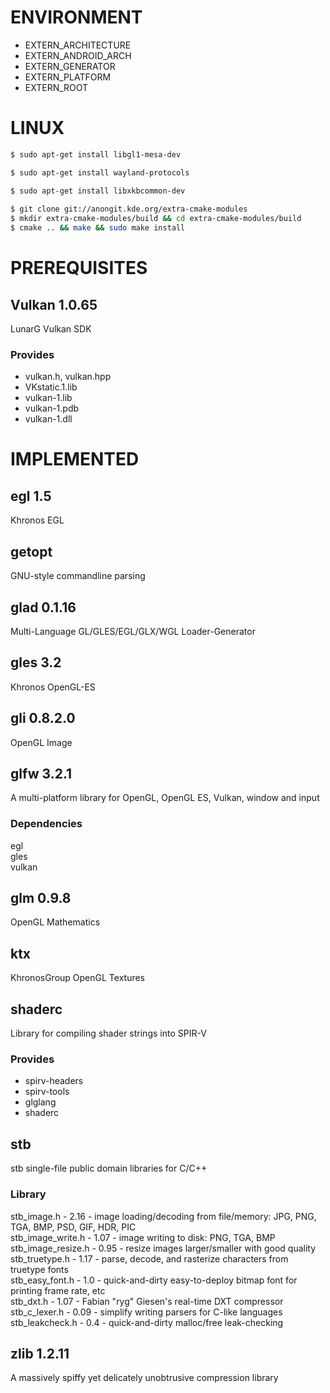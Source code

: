 # ENVIRONMENT
- EXTERN_ARCHITECTURE
- EXTERN_ANDROID_ARCH
- EXTERN_GENERATOR
- EXTERN_PLATFORM
- EXTERN_ROOT

# LINUX
```bash
$ sudo apt-get install libgl1-mesa-dev  

$ sudo apt-get install wayland-protocols  

$ sudo apt-get install libxkbcommon-dev
  
$ git clone git://anongit.kde.org/extra-cmake-modules  
$ mkdir extra-cmake-modules/build && cd extra-cmake-modules/build  
$ cmake .. && make && sudo make install  
```

# PREREQUISITES

## Vulkan 1.0.65
LunarG Vulkan SDK
### Provides
- vulkan.h,  vulkan.hpp
- VKstatic.1.lib
- vulkan-1.lib
- vulkan-1.pdb
- vulkan-1.dll

# IMPLEMENTED

## egl 1.5
Khronos EGL

## getopt
GNU-style commandline parsing  

## glad 0.1.16
Multi-Language GL/GLES/EGL/GLX/WGL Loader-Generator

## gles 3.2
Khronos OpenGL-ES

## gli 0.8.2.0
OpenGL Image

## glfw 3.2.1
A multi-platform library for OpenGL, OpenGL ES, Vulkan, window and input
### Dependencies
egl  
gles  
vulkan  

## glm 0.9.8
OpenGL Mathematics

## ktx
KhronosGroup OpenGL Textures

## shaderc
Library for compiling shader strings into SPIR-V
### Provides
- spirv-headers
- spirv-tools
- glglang
- shaderc

## stb
stb single-file public domain libraries for C/C++  
### Library
stb_image.h         - 2.16 - image loading/decoding from file/memory: JPG, PNG, TGA, BMP, PSD, GIF, HDR, PIC  
stb_image_write.h   - 1.07 - image writing to disk: PNG, TGA, BMP  
stb_image_resize.h  - 0.95 - resize images larger/smaller with good quality  
stb_truetype.h      - 1.17 - parse, decode, and rasterize characters from truetype fonts  
stb_easy_font.h     - 1.0  - quick-and-dirty easy-to-deploy bitmap font for printing frame rate, etc  
stb_dxt.h           - 1.07 - Fabian "ryg" Giesen's real-time DXT compressor  
stb_c_lexer.h       - 0.09 - simplify writing parsers for C-like languages  
stb_leakcheck.h     - 0.4  - quick-and-dirty malloc/free leak-checking  

## zlib 1.2.11
A massively spiffy yet delicately unobtrusive compression library  
